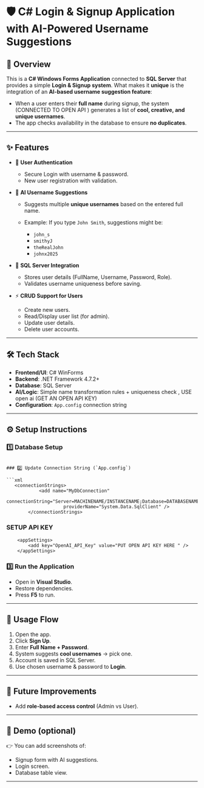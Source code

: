 

# 🛡️ C# Login & Signup Application with AI-Powered Username Suggestions

## 📌 Overview

This is a **C# Windows Forms Application** connected to **SQL Server** that provides a simple **Login & Signup system**.
What makes it **unique** is the integration of an **AI-based username suggestion feature**:

* When a user enters their **full name** during signup, the system (CONNECTED TO OPEN API ) generates a list of **cool, creative, and unique usernames**.
* The app checks availability in the database to ensure **no duplicates**.

---

## ✨ Features

* 🔐 **User Authentication**

  * Secure Login with username & password.
  * New user registration with validation.

* 🧠 **AI Username Suggestions**

  * Suggests multiple **unique usernames** based on the entered full name.
  * Example: If you type `John Smith`, suggestions might be:

    * `john_s`
    * `smithyJ`
    * `theRealJohn`
    * `johnx2025`

* 💾 **SQL Server Integration**

  * Stores user details (FullName, Username, Password, Role).
  * Validates username uniqueness before saving.

* ⚡ **CRUD Support for Users**

  * Create new users.
  * Read/Display user list (for admin).
  * Update user details.
  * Delete user accounts.

---

## 🛠️ Tech Stack

* **Frontend/UI**: C# WinForms
* **Backend**: .NET Framework 4.7.2+
* **Database**: SQL Server
* **AI/Logic**: Simple name transformation rules + uniqueness check , USE open ai (GET AN OPEN API KEY)
* **Configuration**: `App.config` connection string

---

## ⚙️ Setup Instructions

### 1️⃣ Database Setup


```

### 2️⃣ Update Connection String (`App.config`)

```xml
   <connectionStrings>
			<add name="MyDbConnection"
					 connectionString="Server=MACHINENAME/INSTANCENAME;Database=DATABASENAME;Trusted_Connection=True;TrustServerCertificate=True"
					 providerName="System.Data.SqlClient" />
		</connectionStrings>
```
### SETUP API KEY 

```
	<appSettings>
		<add key="OpenAI_API_Key" value="PUT OPEN API KEY HERE " />
	</appSettings>
```

### 3️⃣ Run the Application

* Open in **Visual Studio**.
* Restore dependencies.
* Press **F5** to run.

---

## 🚀 Usage Flow

1. Open the app.
2. Click **Sign Up**.
3. Enter **Full Name + Password**.
4. System suggests **cool usernames** → pick one.
5. Account is saved in SQL Server.
6. Use chosen username & password to **Login**.

---

## 🧩 Future Improvements
* Add **role-based access control** (Admin vs User).

---

## 📸 Demo (optional)

👉 You can add screenshots of:

* Signup form with AI suggestions.
* Login screen.
* Database table view.

---

